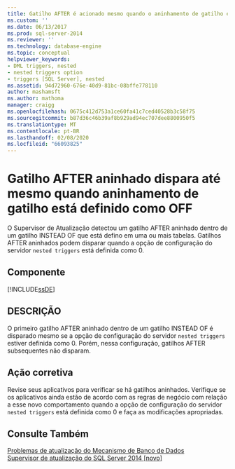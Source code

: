 ```yaml
---
title: Gatilho AFTER é acionado mesmo quando o aninhamento de gatilho está desativado | Microsoft Docs
ms.custom: ''
ms.date: 06/13/2017
ms.prod: sql-server-2014
ms.reviewer: ''
ms.technology: database-engine
ms.topic: conceptual
helpviewer_keywords:
- DML triggers, nested
- nested triggers option
- triggers [SQL Server], nested
ms.assetid: 94d72960-676e-40d9-81bc-08bffe778110
author: mashamsft
ms.author: mathoma
manager: craigg
ms.openlocfilehash: 0675c412d753a1ce60fa41c7ced40528b3c58f75
ms.sourcegitcommit: b87d36c46b39af8b929ad94ec707dee8800950f5
ms.translationtype: MT
ms.contentlocale: pt-BR
ms.lasthandoff: 02/08/2020
ms.locfileid: "66093825"
---
```

# <a name="nested-after-trigger-fires-even-when-trigger-nesting-is-off"></a>Gatilho AFTER aninhado dispara até mesmo quando aninhamento de gatilho está definido como OFF
  O Supervisor de Atualização detectou um gatilho AFTER aninhado dentro de um gatilho INSTEAD OF que está defino em uma ou mais tabelas. Gatilhos AFTER aninhados podem disparar quando a opção de configuração do servidor `nested triggers` está definida como 0.  
  
## <a name="component"></a>Componente  
 [!INCLUDE[ssDE](../../includes/ssde-md.md)]  
  
## <a name="description"></a>DESCRIÇÃO  
 O primeiro gatilho AFTER aninhado dentro de um gatilho INSTEAD OF é disparado mesmo se a opção de configuração do servidor `nested triggers` estiver definida como 0. Porém, nessa configuração, gatilhos AFTER subsequentes não disparam.  
  
## <a name="corrective-action"></a>Ação corretiva  
 Revise seus aplicativos para verificar se há gatilhos aninhados. Verifique se os aplicativos ainda estão de acordo com as regras de negócio com relação a esse novo comportamento quando a opção de configuração do servidor `nested triggers` está definida como 0 e faça as modificações apropriadas.  
  
## <a name="see-also"></a>Consulte Também  
 [Problemas de atualização do Mecanismo de Banco de Dados](../../../2014/sql-server/install/database-engine-upgrade-issues.md)   
 [Supervisor de atualização do SQL Server 2014 &#91;novo&#93;](sql-server-2014-upgrade-advisor.md)  
  
  
